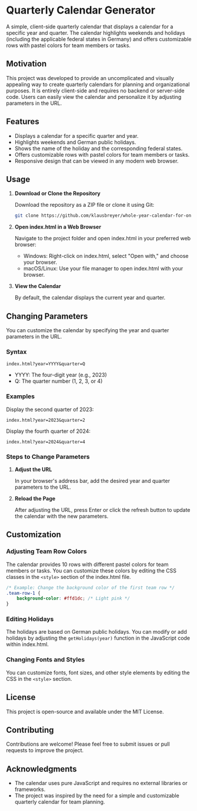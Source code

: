 # Quarterly Calendar Generator

A simple, client-side quarterly calendar that displays a calendar for a specific year and quarter. The calendar highlights weekends and holidays (including the applicable federal states in Germany) and offers customizable rows with pastel colors for team members or tasks.


## Motivation

This project was developed to provide an uncomplicated and visually appealing way to create quarterly calendars for planning and organizational purposes. It is entirely client-side and requires no backend or server-side code. Users can easily view the calendar and personalize it by adjusting parameters in the URL.

## Features

- Displays a calendar for a specific quarter and year.
- Highlights weekends and German public holidays.
- Shows the name of the holiday and the corresponding federal states.
- Offers customizable rows with pastel colors for team members or tasks.
- Responsive design that can be viewed in any modern web browser.

## Usage

1. **Download or Clone the Repository**

   Download the repository as a ZIP file or clone it using Git:

   ```bash
   git clone https://github.com/klausbreyer/whole-year-calendar-for-online-whiteboards.git
   ```

2. **Open index.html in a Web Browser**

   Navigate to the project folder and open index.html in your preferred web browser:
   - Windows: Right-click on index.html, select "Open with," and choose your browser.
   - macOS/Linux: Use your file manager to open index.html with your browser.

3. **View the Calendar**

   By default, the calendar displays the current year and quarter.

## Changing Parameters

You can customize the calendar by specifying the year and quarter parameters in the URL.

### Syntax

```
index.html?year=YYYY&quarter=Q
```

- YYYY: The four-digit year (e.g., 2023)
- Q: The quarter number (1, 2, 3, or 4)

### Examples

Display the second quarter of 2023:
```
index.html?year=2023&quarter=2
```

Display the fourth quarter of 2024:
```
index.html?year=2024&quarter=4
```

### Steps to Change Parameters

1. **Adjust the URL**

   In your browser's address bar, add the desired year and quarter parameters to the URL.

2. **Reload the Page**

   After adjusting the URL, press Enter or click the refresh button to update the calendar with the new parameters.

## Customization

### Adjusting Team Row Colors

The calendar provides 10 rows with different pastel colors for team members or tasks. You can customize these colors by editing the CSS classes in the `<style>` section of the index.html file.

```css
/* Example: Change the background color of the first team row */
.team-row-1 {
    background-color: #ffd1dc; /* Light pink */
}
```

### Editing Holidays

The holidays are based on German public holidays. You can modify or add holidays by adjusting the `getHolidays(year)` function in the JavaScript code within index.html.

### Changing Fonts and Styles

You can customize fonts, font sizes, and other style elements by editing the CSS in the `<style>` section.

## License

This project is open-source and available under the MIT License.

## Contributing

Contributions are welcome! Please feel free to submit issues or pull requests to improve the project.

## Acknowledgments

- The calendar uses pure JavaScript and requires no external libraries or frameworks.
- The project was inspired by the need for a simple and customizable quarterly calendar for team planning.
